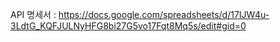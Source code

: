 API 명세서 : https://docs.google.com/spreadsheets/d/17IJW4u-3LdtG_KQFJULNyHFG8bi27G5vo17Fqt8Mq5s/edit#gid=0

